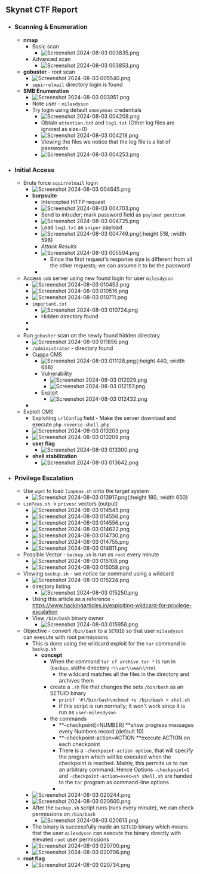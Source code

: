 ## Skynet CTF Report
- ### Scanning & Enumeration
	- **nmap**
		- Basic scan
			- ![Screenshot 2024-08-03 003835.png](../assets/Screenshot_2024-08-03_003835_1722658516138_0.png)
		- Advanced scan
			- ![Screenshot 2024-08-03 003853.png](../assets/Screenshot_2024-08-03_003853_1722658532844_0.png)
	- **gobuster** - root scan
		- ![Screenshot 2024-08-03 005540.png](../assets/Screenshot_2024-08-03_005540_1722658875144_0.png)
		- `squirrelmail` directory login is found
	- **SMB Enumeration**
		- ![Screenshot 2024-08-03 003951.png](../assets/Screenshot_2024-08-03_003951_1722658552887_0.png)
		- Note user - `milesdyson`
		- Try login using default `anonymous` credentials
			- ![Screenshot 2024-08-03 004208.png](../assets/Screenshot_2024-08-03_004208_1722658708595_0.png)
			- Obtain `attention.txt` and `log1.txt` (Other log files are ignored as size=0)
			- ![Screenshot 2024-08-03 004218.png](../assets/Screenshot_2024-08-03_004218_1722658802405_0.png)
			- Viewing the files we notice that the log file is a list of passwords
			- ![Screenshot 2024-08-03 004253.png](../assets/Screenshot_2024-08-03_004253_1722658840348_0.png)
- ### Initial Access
	- Brute force `squirrelmail` login
		- ![Screenshot 2024-08-03 004645.png](../assets/Screenshot_2024-08-03_004645_1722659057433_0.png)
		- **burpsuite**
			- Intercepted HTTP request
			- ![Screenshot 2024-08-03 004703.png](../assets/Screenshot_2024-08-03_004703_1722659081163_0.png)
			- Send to intruder; mark password field as `payload position`
			- ![Screenshot 2024-08-03 004725.png](../assets/Screenshot_2024-08-03_004725_1722659148118_0.png)
			- Load `log1.txt` as `sniper` payload
			- ![Screenshot 2024-08-03 004749.png](../assets/Screenshot_2024-08-03_004749_1722659171150_0.png){:height 518, :width 596}
			- *Attack Results*
			- ![Screenshot 2024-08-03 005504.png](../assets/Screenshot_2024-08-03_005504_1722659211331_0.png)
				- Since the first request's response size is different from all the other requests; we can assume it to be the password
			-
	- Access `smb` server using new found login for user `milesdyson`
		- ![Screenshot 2024-08-03 010453.png](../assets/Screenshot_2024-08-03_010453_1722659327648_0.png)
		- ![Screenshot 2024-08-03 010516.png](../assets/Screenshot_2024-08-03_010516_1722659343967_0.png)
		- ![Screenshot 2024-08-03 010711.png](../assets/Screenshot_2024-08-03_010711_1722659352633_0.png)
		- `important.txt`
			- ![Screenshot 2024-08-03 010724.png](../assets/Screenshot_2024-08-03_010724_1722659439299_0.png)
			- Hidden directory found
		-
		-
	- Run `gobuster` scan on the newly found hidden directory
		- ![Screenshot 2024-08-03 011856.png](../assets/Screenshot_2024-08-03_011856_1722659760589_0.png)
		- `/administrator` - directory found
		- Cuppa CMS
			- ![Screenshot 2024-08-03 011128.png](../assets/Screenshot_2024-08-03_011128_1722659743299_0.png){:height 440, :width 688}
			- Vulnerability
				- ![Screenshot 2024-08-03 012029.png](../assets/Screenshot_2024-08-03_012029_1722659787112_0.png)
				- ![Screenshot 2024-08-03 012157.png](../assets/Screenshot_2024-08-03_012157_1722659796562_0.png)
			- Exploit
				- ![Screenshot 2024-08-03 012432.png](../assets/Screenshot_2024-08-03_012432_1722659813621_0.png)
		-
	- Exploit CMS
		- Exploiting `urlConfig` field - Make the server download and execute `php-reverse-shell.php`
		- ![Screenshot 2024-08-03 013203.png](../assets/Screenshot_2024-08-03_013203_1722659852597_0.png)
		- ![Screenshot 2024-08-03 013209.png](../assets/Screenshot_2024-08-03_013209_1722659859283_0.png)
		- **user flag**
			- ![Screenshot 2024-08-03 013300.png](../assets/Screenshot_2024-08-03_013300_1722659865665_0.png)
		- **shell stabilization**
			- ![Screenshot 2024-08-03 013642.png](../assets/Screenshot_2024-08-03_013642_1722659885693_0.png)
- ### Privilege Escalation
	- Use `wget` to load `linpeas.sh` onto the target system
		- ![Screenshot 2024-08-03 013917.png](../assets/Screenshot_2024-08-03_013917_1722660064400_0.png){:height 180, :width 650}
	- `LinPeas.sh` -> `privesc` vectors (output)
		- ![Screenshot 2024-08-03 014545.png](../assets/Screenshot_2024-08-03_014545_1722660091669_0.png)
		- ![Screenshot 2024-08-03 014556.png](../assets/Screenshot_2024-08-03_014556_1722660099283_0.png)
		- ![Screenshot 2024-08-03 014556.png](../assets/Screenshot_2024-08-03_014556_1722660114664_0.png)
		- ![Screenshot 2024-08-03 014622.png](../assets/Screenshot_2024-08-03_014622_1722660121949_0.png)
		- ![Screenshot 2024-08-03 014730.png](../assets/Screenshot_2024-08-03_014730_1722660140840_0.png)
		- ![Screenshot 2024-08-03 014755.png](../assets/Screenshot_2024-08-03_014755_1722660149119_0.png)
		- ![Screenshot 2024-08-03 014811.png](../assets/Screenshot_2024-08-03_014811_1722660156404_0.png)
	- Possible Vector - `backup.sh` is run as `root` every minute
		- ![Screenshot 2024-08-03 015108.png](../assets/Screenshot_2024-08-03_015108_1722660256427_0.png)
		- ![Screenshot 2024-08-03 015058.png](../assets/Screenshot_2024-08-03_015058_1722660246882_0.png)
	- Viewing `backup.sh` - we notice  tar command using a wildcard
		- ![Screenshot 2024-08-03 015224.png](../assets/Screenshot_2024-08-03_015224_1722660384355_0.png)
		- directory listing
			- ![Screenshot 2024-08-03 015250.png](../assets/Screenshot_2024-08-03_015250_1722660400833_0.png)
		- Using this article as a reference - https://www.hackingarticles.in/exploiting-wildcard-for-privilege-escalation
		- View `/bin/bash` binary owner
			- ![Screenshot 2024-08-03 015958.png](../assets/Screenshot_2024-08-03_015958_1722660897243_0.png)
	- Objective - convert `/bin/bash` to a `SETUID` so that user `milesdyson` can execute with root permissions
		- This is done using the wildcard exploit for the `tar` command in `backup.sh`
			- **concept**
				- When the command `tar cf archive.tar *` is run in (`backup.sh`)the directory -`\\var\\www\\html`
					- the wildcard matches all the files in the directory and archives them
				- create a `.sh` file that changes the sets `/bin/bash` as an SETUID binary
					- `printf '#!/bin/bash\nchmod +s /bin/bash > shel.sh`
					- if this script is run normally; it won't work since it is run as `user-milesdyson`
				- the commands
					- **–checkpoint[=NUMBER] **show progress messages every Numbers record (default 10)
					- **–checkpoint-action=ACTION **execute ACTION on each checkpoint
					- There is a `–checkpoint-action option`, that will specify the program which will be executed when the checkpoint is reached. Mainly, this permits us to run an arbitrary command. Hence Options `–checkpoint=1` and `-checkpoint-action=exec=sh shell.sh` are handed to the `tar` program as command-line options.
					-
		- ![Screenshot 2024-08-03 020244.png](../assets/Screenshot_2024-08-03_020244_1722661016296_0.png)
		- ![Screenshot 2024-08-03 020600.png](../assets/Screenshot_2024-08-03_020600_1722661029336_0.png)
		- After the `backup.sh` script runs (runs every minute), we can check permissions on `/bin/bash`
			- ![Screenshot 2024-08-03 020613.png](../assets/Screenshot_2024-08-03_020613_1722661098195_0.png)
		- The binary is successfully made an `SETUID` binary which means that the user `milesdyson` can execute the binary directly with elevated `root` user permissions
		- ![Screenshot 2024-08-03 020700.png](../assets/Screenshot_2024-08-03_020700_1722661187274_0.png)
		- ![Screenshot 2024-08-03 020706.png](../assets/Screenshot_2024-08-03_020706_1722661202708_0.png)
	- **root flag**
		- ![Screenshot 2024-08-03 020734.png](../assets/Screenshot_2024-08-03_020734_1722661221551_0.png)
